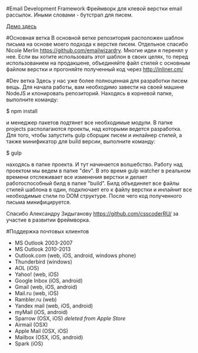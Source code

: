 #Email Development Framework
Фреймворк для клевой верстки email рассылок. Иными словами - бутстрап для писем.

<a href="http://dudeonthehorse.github.io/kilogram/">Демо здесь</a>

#Основная ветка
В основной ветке репозитория расположен шаблон письма на основе моего подхода к верстке писем. Отдельное спасибо Nicole Merlin https://github.com/emailwizardry. Многие идеи я перенял у нее. Если вы хотите использовать этот шаблон в своих целях, то перед использованием на продакшене, объединяйте файл стилей с основным файлом верстки и прогоняйте полученный код через http://inliner.cm/

#Dev ветка
Здесь у нас уже более полноценная для разработки писем вещь. Для начала работы, вам необходимо завести на своей машине NodeJS и клонировать репозиторий. Находясь в корневой папке, выполните команду:

$ npm install

и менеджер пакетов подтянет все необходимые модули. В папке projects располагаются проекты, над которыми ведется разработка. Для того, чтобы запустить gulp сборщик писем и инлайнер стилей, а также минификатор для build версии, выполните команду:

$ gulp

находясь в папке проекта. И тут начинается волшебство. Работу над проектом мы ведем в папке "dev". В это время gulp watcher в реальном времени отслеживает все изменения верстки и делает работоспособный билд в папке "build". Билд объединяет все файлы стилей шаблона в один, подключает его к файлу верстки и инлайнит все необходимые стили по DOM структуре. После чего код полученного письма минифицируется.

Спасибо Александру Зидыганову https://github.com/csscoderRU/ за участие в развитии фреймворка.

#Поддержка почтовых клиентов
- MS Outlook 2003-2007
- MS Outlook 2010-2013
- Outlook.com (web, iOS, android, windows phone)
- Thunderbird (windows)
- AOL (iOS)
- Yahoo! (web, iOS)
- Google Inbox (iOS, android)
- Gmail (web, iOS, android)
- Mail.ru (web, iOS)
- Rambler.ru (web)
- Yandex mail (web, iOS, android)
- myMail (iOS, android)
- Sparrow (OSX, iOS) <i>deleted from Apple Store</i>
- Airmail (OSX)
- Apple Mail (OSX, iOS)
- Mailbox (OSX, iOS, android)
- Spark (iOS)
